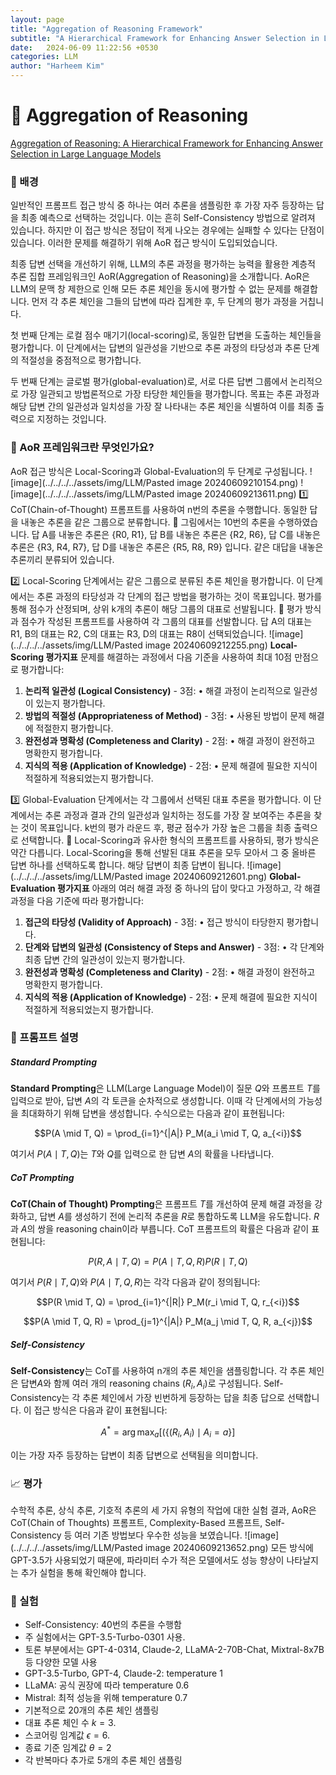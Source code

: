 ```yaml
---
layout: page
title: "Aggregation of Reasoning Framework"
subtitle: "A Hierarchical Framework for Enhancing Answer Selection in LLM"
date:   2024-06-09 11:22:56 +0530
categories: LLM
author: "Harheem Kim"
---
```


# <span style="font-weight: normal">🧠</span> Aggregation of Reasoning
[Aggregation of Reasoning: A Hierarchical Framework for Enhancing Answer Selection in Large Language Models](https://arxiv.org/pdf/2405.12939)

### <span style="font-weight: normal">🎯</span> 배경
일반적인 프롬프트 접근 방식 중 하나는 여러 추론을 샘플링한 후 가장 자주 등장하는 답을 최종 예측으로 선택하는 것입니다. 이는 흔히 Self-Consistency 방법으로 알려져 있습니다. 하지만 이 접근 방식은 정답이 적게 나오는 경우에는 실패할 수 있다는 단점이 있습니다. 이러한 문제를 해결하기 위해 AoR 접근 방식이 도입되었습니다.

최종 답변 선택을 개선하기 위해, LLM의 추론 과정을 평가하는 능력을 활용한 계층적 추론 집합 프레임워크인 AoR(Aggregation of Reasoning)을 소개합니다. AoR은 LLM의 문맥 창 제한으로 인해 모든 추론 체인을 동시에 평가할 수 없는 문제를 해결합니다. 먼저 각 추론 체인을 그들의 답변에 따라 집계한 후, 두 단계의 평가 과정을 거칩니다.

첫 번째 단계는 로컬 점수 매기기(local-scoring)로, 동일한 답변을 도출하는 체인들을 평가합니다. 이 단계에서는 답변의 일관성을 기반으로 추론 과정의 타당성과 추론 단계의 적절성을 중점적으로 평가합니다.

두 번째 단계는 글로벌 평가(global-evaluation)로, 서로 다른 답변 그룹에서 논리적으로 가장 일관되고 방법론적으로 가장 타당한 체인들을 평가합니다. 목표는 추론 과정과 해당 답변 간의 일관성과 일치성을 가장 잘 나타내는 추론 체인을 식별하여 이를 최종 출력으로 지정하는 것입니다.

### <span style="font-weight: normal">🤔</span> AoR 프레임워크란 무엇인가요?
AoR 접근 방식은 Local-Scoring과 Global-Evaluation의 두 단계로 구성됩니다.
![image](../../../../assets/img/LLM/Pasted image 20240609210154.png)
![image](../../../../assets/img/LLM/Pasted image 20240609213611.png)
1️⃣ CoT(Chain-of-Thought) 프롬프트를 사용하여 n번의 추론을 수행합니다. 동일한 답을 내놓은 추론을 같은 그룹으로 분류합니다. 
🎨 그림에서는 10번의 추론을 수행하였습니다. 답 A를 내놓은 추론은 {R0, R1}, 답 B를 내놓은 추론은 {R2, R6}, 답 C를 내놓은 추론은 {R3, R4, R7}, 답 D를 내놓은 추론은 {R5, R8, R9} 입니다. 같은 대답을 내놓은 추론끼리 분류되어 있습니다.

2️⃣ Local-Scoring 단계에서는 같은 그룹으로 분류된 추론 체인을 평가합니다. 이 단계에서는 추론 과정의 타당성과 각 단계의 접근 방법을 평가하는 것이 목표입니다. 평가를 통해 점수가 산정되며, 상위 k개의 추론이 해당 그룹의 대표로 선발됩니다.
🎨 평가 방식과 점수가 작성된 프롬프트를 사용하여 각 그룹의 대표를 선발합니다. 답 A의 대표는 R1, B의 대표는 R2, C의 대표는 R3, D의 대표는 R8이 선택되었습니다.
![image](../../../../assets/img/LLM/Pasted image 20240609212255.png)
**Local-Scoring 평가지표**
문제를 해결하는 과정에서 다음 기준을 사용하여 최대 10점 만점으로 평가합니다:
1. **논리적 일관성 (Logical Consistency)** - 3점:
	• 해결 과정이 논리적으로 일관성이 있는지 평가합니다.
2. **방법의 적절성 (Appropriateness of Method)** - 3점:
	• 사용된 방법이 문제 해결에 적절한지 평가합니다.
3. **완전성과 명확성 (Completeness and Clarity)** - 2점:
	• 해결 과정이 완전하고 명확한지 평가합니다.
4. **지식의 적용 (Application of Knowledge)** - 2점:
	• 문제 해결에 필요한 지식이 적절하게 적용되었는지 평가합니다.

3️⃣ Global-Evaluation 단계에서는 각 그룹에서 선택된 대표 추론을 평가합니다. 이 단계에서는 추론 과정과 결과 간의 일관성과 일치하는 정도를 가장 잘 보여주는 추론을 찾는 것이 목표입니다. k번의 평가 라운드 후, 평균 점수가 가장 높은 그룹을 최종 출력으로 선택합니다.
🎨 Local-Scoring과 유사한 형식의 프롬프트를 사용하되, 평가 방식은 약간 다릅니다. Local-Scoring을 통해 선발된 대표 추론을 모두 모아서 그 중 올바른 답변 하나를 선택하도록 합니다. 해당 답변이 최종 답변이 됩니다.
![image](../../../../assets/img/LLM/Pasted image 20240609212601.png)
**Global-Evaluation 평가지표**
아래의 여러 해결 과정 중 하나의 답이 맞다고 가정하고, 각 해결 과정을 다음 기준에 따라 평가합니다:
1. **접근의 타당성 (Validity of Approach)** - 3점:
	• 접근 방식이 타당한지 평가합니다.
2. **단계와 답변의 일관성 (Consistency of Steps and Answer)** - 3점:
	• 각 단계와 최종 답변 간의 일관성이 있는지 평가합니다.
3. **완전성과 명확성 (Completeness and Clarity)** - 2점:
	• 해결 과정이 완전하고 명확한지 평가합니다.
4. **지식의 적용 (Application of Knowledge)** - 2점:
	• 문제 해결에 필요한 지식이 적절하게 적용되었는지 평가합니다.

### <span style="font-weight: normal">📝</span> 프롬프트 설명 

##### Standard Prompting
**Standard Prompting**은 LLM(Large Language Model)이 질문 $Q$와 프롬프트 $T$를 입력으로 받아, 답변 $A$의 각 토큰을 순차적으로 생성합니다. 이때 각 단계에서의 가능성을 최대화하기 위해 답변을 생성합니다. 수식으로는 다음과 같이 표현됩니다:

$$P(A \mid T, Q) = \prod_{i=1}^{|A|} P_M(a_i \mid T, Q, a_{<i})$$

여기서 $P(A \mid T, Q)$는 $T$와 $Q$를 입력으로 한 답변 $A$의 확률을 나타냅니다.

##### CoT Prompting
**CoT(Chain of Thought) Prompting**은 프롬프트 $T$를 개선하여 문제 해결 과정을 강화하고, 답변 $A$를 생성하기 전에 논리적 추론을 $R$로 통합하도록 LLM을 유도합니다. $R$과 $A$의 쌍을 reasoning chain이라 부릅니다. CoT 프롬프트의 확률은 다음과 같이 표현됩니다:

$$P(R, A \mid T, Q) = P(A \mid T, Q, R)P(R \mid T, Q)$$

여기서 $P(R \mid T, Q)$와 $P(A \mid T, Q, R)$는 각각 다음과 같이 정의됩니다:

$$P(R \mid T, Q) = \prod_{i=1}^{|R|} P_M(r_i \mid T, Q, r_{<i})$$

$$P(A \mid T, Q, R) = \prod_{j=1}^{|A|} P_M(a_j \mid T, Q, R, a_{<j})$$

##### Self-Consistency
**Self-Consistency**는 CoT를 사용하여 n개의 추론 체인을 샘플링합니다. 각 추론 체인은 답변$A$와 함께 여러 개의 reasoning chains $(R_i, A_i)$로 구성됩니다. Self-Consistency는 각 추론 체인에서 가장 빈번하게 등장하는 답을 최종 답으로 선택합니다. 이 접근 방식은 다음과 같이 표현됩니다:

$$A^* = \arg \max_a [(\{(R_i, A_i)\mid A_i = a\}]$$

이는 가장 자주 등장하는 답변이 최종 답변으로 선택됨을 의미합니다.

### <span style="font-weight: normal">📈</span> 평가
수학적 추론, 상식 추론, 기호적 추론의 세 가지 유형의 작업에 대한 실험 결과, AoR은 CoT(Chain of Thoughts) 프롬프트, Complexity-Based 프롬프트, Self-Consistency 등 여러 기존 방법보다 우수한 성능을 보였습니다.
![image](../../../../assets/img/LLM/Pasted image 20240609213652.png)
모든 방식에 GPT-3.5가 사용되었기 때문에, 파라미터 수가 적은 모델에서도 성능 향상이 나타날지는 추가 실험을 통해 확인해야 합니다.

### <span style="font-weight: normal">🔬</span> 실험
- Self-Consistency: 40번의 추론을 수행함
- 주 실험에서는 GPT-3.5-Turbo-0301 사용.
- 토론 부분에서는 GPT-4-0314, Claude-2, LLaMA-2-70B-Chat, Mixtral-8x7B 등 다양한 모델 사용
- GPT-3.5-Turbo, GPT-4, Claude-2: temperature 1
- LLaMA: 공식 권장에 따라 temperature 0.6
- Mistral: 최적 성능을 위해 temperature 0.7
- 기본적으로 20개의 추론 체인 샘플링
- 대표 추론 체인 수 $k = 3$.
- 스코어링 임계값 $ϵ = 6$.
- 종료 기준 임계값 $θ = 2$
- 각 반복마다 추가로 5개의 추론 체인 샘플링


<script type="text/javascript" src="https://cdnjs.cloudflare.com/ajax/libs/mathjax/2.7.5/latest.js?config=TeX-AMS-MML_HTMLorMML"></script>
<script type="text/x-mathjax-config">
  MathJax.Hub.Config({
    extensions: ["tex2jax.js"],
    jax: ["input/TeX", "output/HTML-CSS"],
    tex2jax: {
      inlineMath: [ ['$','$'], ["\\(","\\)"] ],
      displayMath: [ ['$$','$$'], ["\\[","\\]"] ],
      processEscapes: true
    },
    "HTML-CSS": { availableFonts: ["TeX"]}
  });
</script>